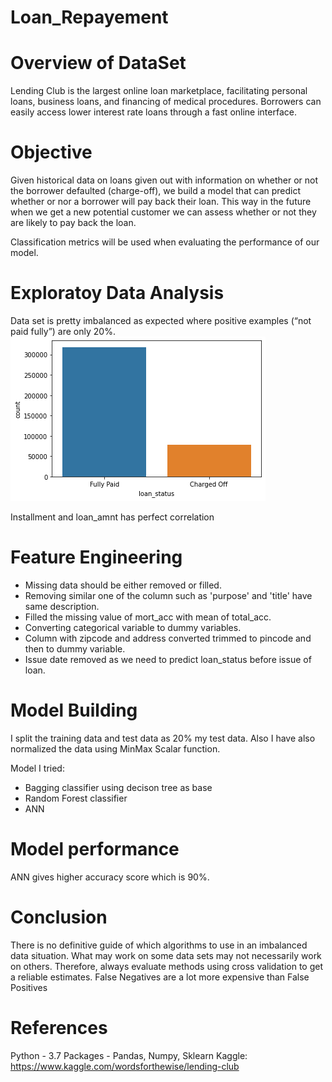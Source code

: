 # Loan_Repayement

# Overview of DataSet
Lending Club is the largest online loan marketplace, facilitating personal loans, business loans, and financing of medical procedures. Borrowers can easily access lower interest rate loans through a fast online interface.

# Objective
Given historical data on loans given out with information on whether or not the borrower defaulted (charge-off), we build a model that can predict whether or nor a borrower will pay back their loan. This way in the future when we get a new potential customer we can assess whether or not they are likely to pay back the loan.

Classification metrics will be used when evaluating the performance of our model.

# Exploratoy Data Analysis
Data set is pretty imbalanced as expected where positive examples (“not paid fully”) are only 20%.
![alt text](https://github.com/ayushjain9/Loan_Repayement/blob/master/Loan_status.png)

Installment and loan_amnt has perfect correlation

# Feature Engineering
* Missing data should be either removed or filled.
* Removing similar one of the column such as 'purpose' and 'title' have same description.
* Filled the missing value of mort_acc with mean of total_acc.
* Converting categorical variable to dummy variables.
* Column with zipcode and address converted trimmed to pincode and then to dummy variable.
* Issue date removed as we need to predict loan_status before issue of loan.

# Model Building
I split the training data and test data as 20% my test data. Also I have also normalized the data using MinMax Scalar function.

Model I tried:
* Bagging classifier using decison tree as base
* Random Forest classifier
* ANN

# Model performance
ANN gives higher accuracy score  which is 90%.

# Conclusion
There is no definitive guide of which algorithms to use in an imbalanced data situation. What may work on some data sets may not necessarily work on others. Therefore, always evaluate methods using cross validation to get a reliable estimates.
False Negatives are a lot more expensive than False Positives

# References
Python - 3.7
Packages - Pandas, Numpy, Sklearn
Kaggle: https://www.kaggle.com/wordsforthewise/lending-club
